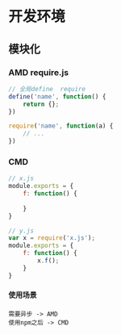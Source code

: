 # 开发环境

## 模块化

### AMD require.js

```js
// 全局define  require
define('name', function() {
    return {};
})

require('name', function(a) {
    // ...
})
```


### CMD

```js
// x.js
module.exports = {
    f: function() {
      
    }
}

// y.js
var x = require('x.js');
module.exports = {
    f: function() {
        x.f();  
    }
}

```


#### 使用场景

```text
需要异步 -> AMD
使用npm之后 -> CMD
```